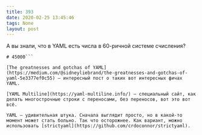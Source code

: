 ```yaml
---
title: 393
date: 2020-02-25 13:45:46
tags: None
layout: post
---
```


А вы знали, что в YAML есть числа в 60-ричной системе счисления?

```yaml.safe_load('12:30:00')
# 45000```

[The greatnesses and gotchas of YAML](https://medium.com/@sidneyliebrand/the-greatnesses-and-gotchas-of-yaml-5e3377ef0c55) — интересный пост о таких вот интересных фичах YAML.

[YAML Multiline](https://yaml-multiline.info/) — специальный сайт, как делать многострочные строки с переносами, без переносов, вот это вот всё.

YAML — удивительная штука. Сначала выглядит просто, но в какой-то момент может стать больно. Так что осторожнее. Как вариант, можно использовать [strictyaml](https://github.com/crdoconnor/strictyaml).
